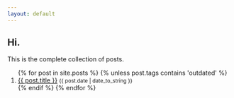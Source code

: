 ```yaml
---
layout: default
---
```


<section>
    <h1>Hi.</h1>
    <p>
        This is the complete collection of posts.
    </p>
    <ol>
        {% for post in site.posts %}
            {% unless post.tags contains 'outdated' %}
                <li>
                    <a href="{{ post.url }}">{{ post.title }}</a>
                    <small><nobr>
                           <time datetime="{{ post.date }}">{{ post.date | date_to_string }}</time>
                    </nobr></small>
                </li>
            {% endif %}
        {% endfor %}
    </ol>
</section>
